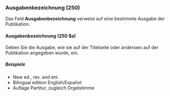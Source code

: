 ### Ausgabenbezeichnung (250)

Das Feld **Ausgabenbezeichnung** verweist auf eine bestimmte Ausgabe der Publikation.

#### Ausgabenbezeichnung (250 $a)

Geben Sie die Ausgabe, wie sie auf der Titelseite oder anderswo auf der Publikation angegeben wurde, ein.

##### Beispiele

- New ed., rev. and enl.
- Bilingual edition English/Español
- Auflage Partitur, zugleich Orgelstimme
